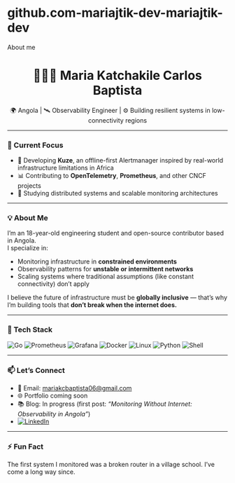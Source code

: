 # github.com-mariajtik-dev-mariajtik-dev
About me

<h1 align="center">👩🏽‍💻 Maria Katchakile Carlos Baptista</h1>
<p align="center">
  🌍 Angola | 🛰 Observability Engineer | ⚙️ Building resilient systems in low-connectivity regions
</p>

---

### 🔭 Current Focus
- 🚨 Developing **Kuze**, an offline-first Alertmanager inspired by real-world infrastructure limitations in Africa
- 📊 Contributing to **OpenTelemetry**, **Prometheus**, and other CNCF projects
- 🧠 Studying distributed systems and scalable monitoring architectures

---

### 💡 About Me
I’m an 18-year-old engineering student and open-source contributor based in Angola.  
I specialize in:
- Monitoring infrastructure in **constrained environments**
- Observability patterns for **unstable or intermittent networks**
- Scaling systems where traditional assumptions (like constant connectivity) don’t apply

I believe the future of infrastructure must be **globally inclusive** — that’s why I’m building tools that **don’t break when the internet does.**

---

### 🧰 Tech Stack
![Go](https://img.shields.io/badge/-Go-00ADD8?style=flat&logo=go&logoColor=white)
![Prometheus](https://img.shields.io/badge/-Prometheus-E6522C?style=flat&logo=prometheus&logoColor=white)
![Grafana](https://img.shields.io/badge/-Grafana-F46800?style=flat&logo=grafana&logoColor=white)
![Docker](https://img.shields.io/badge/-Docker-2496ED?style=flat&logo=docker&logoColor=white)
![Linux](https://img.shields.io/badge/-Linux-FCC624?style=flat&logo=linux&logoColor=black)
![Python](https://img.shields.io/badge/-Python-3776AB?style=flat&logo=python&logoColor=white)
![Shell](https://img.shields.io/badge/-Shell-4EAA25?style=flat&logo=gnu-bash&logoColor=white)

---

### 📫 Let’s Connect
- 💌 Email: mariakcbaptista06@gmail.com  
- 🌐 Portfolio coming soon  
- 📚 Blog: In progress (first post: *“Monitoring Without Internet: Observability in Angola”*)
- [![LinkedIn](https://img.shields.io/badge/-LinkedIn-blue?logo=linkedin&style=flat)](https://ao.linkedin.com/in/maria-baptista-95b582280)

---

### ⚡ Fun Fact
The first system I monitored was a broken router in a village school. I’ve come a long way since.
